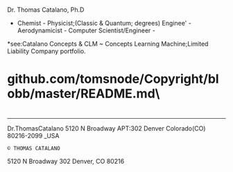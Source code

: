 #
Dr. Thomas Catalano, Ph.D
- Chemist - Physicist;(Classic & Quantum; degrees) Enginee' - Aerodynamicist - Computer Scientist/Engineer -


*see:Catalano Concepts & CLM ~ Concepts Learning Machine;Limited Liability Company portfolio.



# github.com/tomsnode/Copyright/blobb/master/README.md\

#

--------------
Dr.ThomasCatalano
5120 N Broadway APT:302
Denver Colorado(CO) 80216-2099 _USA

    © THOMAS CATALANO











5120 N Broadway 302
Denver, CO 80216
